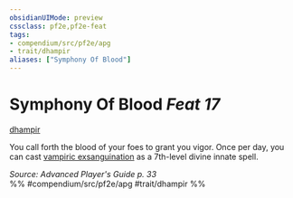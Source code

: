 ```yaml
---
obsidianUIMode: preview
cssclass: pf2e,pf2e-feat
tags:
- compendium/src/pf2e/apg
- trait/dhampir
aliases: ["Symphony Of Blood"]
---
```

# Symphony Of Blood  *Feat 17*  
[dhampir](../../rules/traits/dhampir-b1.md)  


You call forth the blood of your foes to grant you vigor. Once per day, you can cast [vampiric exsanguination](../spells/vampiric-exsanguination.md) as a 7th-level divine innate spell.

*Source: Advanced Player's Guide p. 33*  
%% #compendium/src/pf2e/apg #trait/dhampir %%